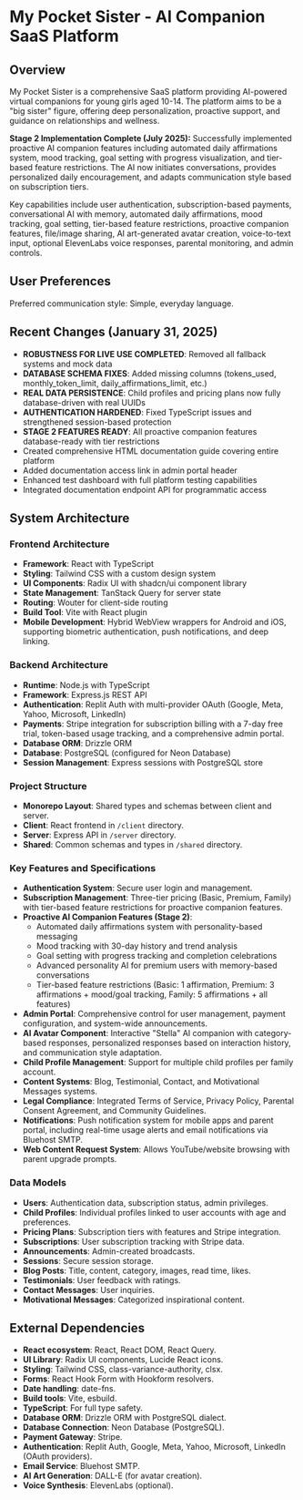 # My Pocket Sister - AI Companion SaaS Platform

## Overview
My Pocket Sister is a comprehensive SaaS platform providing AI-powered virtual companions for young girls aged 10-14. The platform aims to be a "big sister" figure, offering deep personalization, proactive support, and guidance on relationships and wellness. 

**Stage 2 Implementation Complete (July 2025):** Successfully implemented proactive AI companion features including automated daily affirmations system, mood tracking, goal setting with progress visualization, and tier-based feature restrictions. The AI now initiates conversations, provides personalized daily encouragement, and adapts communication style based on subscription tiers.

Key capabilities include user authentication, subscription-based payments, conversational AI with memory, automated daily affirmations, mood tracking, goal setting, tier-based feature restrictions, proactive companion features, file/image sharing, AI art-generated avatar creation, voice-to-text input, optional ElevenLabs voice responses, parental monitoring, and admin controls.

## User Preferences
Preferred communication style: Simple, everyday language.

## Recent Changes (January 31, 2025)
- **ROBUSTNESS FOR LIVE USE COMPLETED**: Removed all fallback systems and mock data
- **DATABASE SCHEMA FIXES**: Added missing columns (tokens_used, monthly_token_limit, daily_affirmations_limit, etc.)
- **REAL DATA PERSISTENCE**: Child profiles and pricing plans now fully database-driven with real UUIDs
- **AUTHENTICATION HARDENED**: Fixed TypeScript issues and strengthened session-based protection
- **STAGE 2 FEATURES READY**: All proactive companion features database-ready with tier restrictions
- Created comprehensive HTML documentation guide covering entire platform
- Added documentation access link in admin portal header
- Enhanced test dashboard with full platform testing capabilities
- Integrated documentation endpoint API for programmatic access

## System Architecture

### Frontend Architecture
- **Framework**: React with TypeScript
- **Styling**: Tailwind CSS with a custom design system
- **UI Components**: Radix UI with shadcn/ui component library
- **State Management**: TanStack Query for server state
- **Routing**: Wouter for client-side routing
- **Build Tool**: Vite with React plugin
- **Mobile Development**: Hybrid WebView wrappers for Android and iOS, supporting biometric authentication, push notifications, and deep linking.

### Backend Architecture
- **Runtime**: Node.js with TypeScript
- **Framework**: Express.js REST API
- **Authentication**: Replit Auth with multi-provider OAuth (Google, Meta, Yahoo, Microsoft, LinkedIn)
- **Payments**: Stripe integration for subscription billing with a 7-day free trial, token-based usage tracking, and a comprehensive admin portal.
- **Database ORM**: Drizzle ORM
- **Database**: PostgreSQL (configured for Neon Database)
- **Session Management**: Express sessions with PostgreSQL store

### Project Structure
- **Monorepo Layout**: Shared types and schemas between client and server.
- **Client**: React frontend in `/client` directory.
- **Server**: Express API in `/server` directory.
- **Shared**: Common schemas and types in `/shared` directory.

### Key Features and Specifications
- **Authentication System**: Secure user login and management.
- **Subscription Management**: Three-tier pricing (Basic, Premium, Family) with tier-based feature restrictions for proactive companion features.
- **Proactive AI Companion Features (Stage 2)**: 
  - Automated daily affirmations system with personality-based messaging
  - Mood tracking with 30-day history and trend analysis
  - Goal setting with progress tracking and completion celebrations
  - Advanced personality AI for premium users with memory-based conversations
  - Tier-based feature restrictions (Basic: 1 affirmation, Premium: 3 affirmations + mood/goal tracking, Family: 5 affirmations + all features)
- **Admin Portal**: Comprehensive control for user management, payment configuration, and system-wide announcements.
- **AI Avatar Component**: Interactive "Stella" AI companion with category-based responses, personalized responses based on interaction history, and communication style adaptation.
- **Child Profile Management**: Support for multiple child profiles per family account.
- **Content Systems**: Blog, Testimonial, Contact, and Motivational Messages systems.
- **Legal Compliance**: Integrated Terms of Service, Privacy Policy, Parental Consent Agreement, and Community Guidelines.
- **Notifications**: Push notification system for mobile apps and parent portal, including real-time usage alerts and email notifications via Bluehost SMTP.
- **Web Content Request System**: Allows YouTube/website browsing with parent upgrade prompts.

### Data Models
- **Users**: Authentication data, subscription status, admin privileges.
- **Child Profiles**: Individual profiles linked to user accounts with age and preferences.
- **Pricing Plans**: Subscription tiers with features and Stripe integration.
- **Subscriptions**: User subscription tracking with Stripe data.
- **Announcements**: Admin-created broadcasts.
- **Sessions**: Secure session storage.
- **Blog Posts**: Title, content, category, images, read time, likes.
- **Testimonials**: User feedback with ratings.
- **Contact Messages**: User inquiries.
- **Motivational Messages**: Categorized inspirational content.

## External Dependencies

- **React ecosystem**: React, React DOM, React Query.
- **UI Library**: Radix UI components, Lucide React icons.
- **Styling**: Tailwind CSS, class-variance-authority, clsx.
- **Forms**: React Hook Form with Hookform resolvers.
- **Date handling**: date-fns.
- **Build tools**: Vite, esbuild.
- **TypeScript**: For full type safety.
- **Database ORM**: Drizzle ORM with PostgreSQL dialect.
- **Database Connection**: Neon Database (PostgreSQL).
- **Payment Gateway**: Stripe.
- **Authentication**: Replit Auth, Google, Meta, Yahoo, Microsoft, LinkedIn (OAuth providers).
- **Email Service**: Bluehost SMTP.
- **AI Art Generation**: DALL-E (for avatar creation).
- **Voice Synthesis**: ElevenLabs (optional).